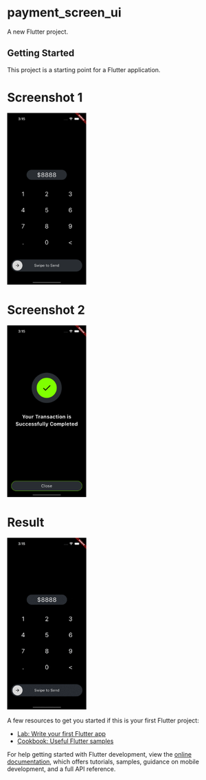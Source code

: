# payment_screen_ui

A new Flutter project.

## Getting Started

This project is a starting point for a Flutter application.

# Screenshot 1
<img src="https://github.com/Mirzaazmath/payment_screen_UI/blob/main/assets/output/Screenshot1.png" height="400">



# Screenshot 2
<img src="https://github.com/Mirzaazmath/payment_screen_UI/blob/main/assets/output/Screenshot2.png" height="400">




# Result
<img src="https://github.com/Mirzaazmath/payment_screen_UI/blob/main/assets/output/result.gif" height="400">

A few resources to get you started if this is your first Flutter project:

- [Lab: Write your first Flutter app](https://docs.flutter.dev/get-started/codelab)
- [Cookbook: Useful Flutter samples](https://docs.flutter.dev/cookbook)

For help getting started with Flutter development, view the
[online documentation](https://docs.flutter.dev/), which offers tutorials,
samples, guidance on mobile development, and a full API reference.
